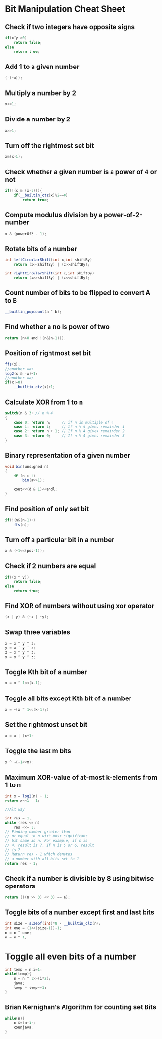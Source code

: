 # Bit Manipulation Cheat Sheet

## Check if two integers have opposite signs
```java
if(x^y >0)
    return false;
else
    return true;
```

## Add 1 to a given number
```java
(-(~x));
```

## Multiply a number by 2
```java
x<<1;
```

## Divide a number by 2
```java
x>>1;
```

## Turn off the rightmost set bit
```java
x&(x-1);
```

## Check whether a given number is a power of 4 or not
```java
if(!(x & (x-1))){
    if(__builtin_ctz(x)%2==0)
        return true;
```

## Compute modulus division by a power-of-2-number
```java
x & (powerOf2 - 1);
```

## Rotate bits of a number
```java
int leftCircularShift(int x,int shiftBy)
    return (x<<shiftBy) | (x>>shiftBy);

int rightCircularShift(int x,int shiftBy)
    return (x>>shiftBy) | (x<<shiftBy);
```

## Count number of bits to be flipped to convert A to B
```java
__builtin_popcount(a ^ b);
```

## Find whether a no is power of two
```java
return (n>0 and !(n&(n-1)));
```

## Position of rightmost set bit
```java
ffs(x);
//another way
log2(x & -x)+1;
//another way
if(x!=0)
    __builtin_ctz(x)+1;
```

## Calculate XOR from 1 to n
```java
switch(n & 3) // n % 4  
{ 
    case 0: return n;     // if n is multiple of 4 
    case 1: return 1;     // If n % 4 gives remainder 1   
    case 2: return n + 1; // If n % 4 gives remainder 2     
    case 3: return 0;     // If n % 4 gives remainder 3   
} 
```

## Binary representation of a given number
```java
void bin(unsigned n) 
{ 
    if (n > 1) 
        bin(n>>1); 
      
    cout<<(d & 1)<<endl;
}
```

## Find position of only set bit
```java
if(!(n&(n-1)))
	ffs(n);
```

## Turn off a particular bit in a number
```java
x & (~1<<(pos-1));
```

## Check if 2 numbers are equal
```java
if((x ^ y))
    return false;
else
    return true;
```

## Find XOR of numbers without using xor operator
```java
(x | y) & (~x | ~y);
```

## Swap three variables
```java
x = x ^ y ^ z;
y = x ^ y ^ z;
z = x ^ y ^ z;
x = x ^ y ^ z;
```

## Toggle Kth bit of a number
```java
x = x ^ 1<<(k-1);
```

## Toggle all bits except Kth bit of a number
```java
x = ~(x ^ 1<<(k-1);)
```

## Set the rightmost unset bit
```java
x = x | (x+1)
```

## Toggle the last m bits
```java
x ^ ~(-1<<m);
```

## Maximum XOR-value of at-most k-elements from 1 to n
```java
int x = log2(n) + 1;
return x<<1 - 1;

//Alt way

int res = 1; 
while (res <= n) 
    res <<= 1; 
// Finding number greater than 
// or equal to n with most significant  
// bit same as n. For example, if n is 
// 4, result is 7. If n is 5 or 6, result  
// is 7 
// Return res - 1 which denotes 
// a number with all bits set to 1 
return res - 1; 
``` 

## Check if a number is divisible by 8 using bitwise operators
```java
return (((n >> 3) << 3) == n);
```

## Toggle bits of a number except first and last bits
```java
int size = sizeof(int)*8 - __builtin_clz(n);
int one = (1<<(size-1))-1;
n = n ^ one;
n = n ^ 1;
```

# Toggle all even bits of a number
```java
int temp = n,i=1;
while(temp){
    n = n ^ 1>>(i*2);
    java;
    temp = temp>>1;
}
```

## Brian Kernighan’s Algorithm for counting set Bits
```java
while(n){
    n &=(n-1);
    counjava;
}

```